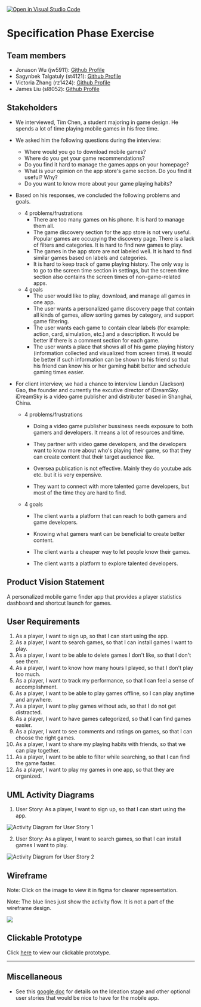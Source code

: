 [![Open in Visual Studio Code](https://classroom.github.com/assets/open-in-vscode-c66648af7eb3fe8bc4f294546bfd86ef473780cde1dea487d3c4ff354943c9ae.svg)](https://classroom.github.com/online_ide?assignment_repo_id=8553912&assignment_repo_type=AssignmentRepo)

# Specification Phase Exercise

## Team members

- Jonason Wu (jw5911): [Github Profile](https://github.com/JonasonWu)
- Sagynbek Talgatuly (st4121): [Github Profile](https://github.com/sagynbek001)
- Victoria Zhang (rz1424): [Github Profile](https://github.com/Ruixi-Zhang)
- James Liu (sl8052): [Github Profile](https://github.com/liushuchen2025)

## Stakeholders

- We interviewed, Tim Chen,  a student majoring in game design. He spends a lot of time playing mobile games in his free time. 
- We asked him the following questions during the interview:
  - Where would you go to download mobile games?
  - Where do you get your game recommendations?
  - Do you find it hard to manage the games apps on your homepage? 
  - What is your opinion on the app store's game section. Do you find it useful? Why?
  - Do you want to know more about your game playing habits? 
- Based on his responses, we concluded the following problems and goals. 
  - 4 problems/frustrations
    - There are too many games on his phone. It is hard to manage them all.
    - The game discovery section for the app store is not very useful. Popular games are occupying the discovery page. There is a lack of filters and categories. It is hard to find new games to play.
    - The games in the app store are not labeled well. It is hard to find similar games based on labels and categories.
    - It is hard to keep track of game playing history. The only way is to go to the screen time section in settings, but the screen time section also contains the screen times of non-game-related apps.
  - 4 goals
    - The user would like to play, download, and manage all games in one app.
    - The user wants a personalized game discovery page that contain all kinds of games, allow sorting games by category, and support game filtering.  
    - The user wants each game to contain clear labels (for example: action, card, simulation, etc.) and a description. It would be better if there is a comment section for each game.
    - The user wants a place that shows all of his game playing history (information collected and visualized from screen time). It would be better if such information can be shown to his friend so that his friend can know his or her gaming habit better and schedule gaming times easier.

- For client interview, we had a chance to interview Liandun (Jackson) Gao, the founder and currently the excutive director of iDreamSky. iDreamSky is a video game publisher and distributer based in Shanghai, China. 
  - 4 problems/frustrations

    - Doing a video game publisher bussiness needs exposure to both gamers and developers. It means a lot of resources and time.

    - They partner with video game developers, and the developers want to know more about who's playing their game, so that they can create content that their target audience like.

    - Oversea publication is not effective. Mainly they do youtube ads etc. but it is very expensive.

    - They want to connect with more talented game developers, but most of the time they are hard to find.

  - 4 goals

    - The client wants a platform that can reach to both gamers and game developers.

    - Knowing what gamers want can be beneficial to create better content.

    - The client wants a cheaper way to let people know their games.

    - The client wants a platform to explore talented developers.

## Product Vision Statement

A personalized mobile game finder app that provides a player statistics dashboard and shortcut launch for games.

## User Requirements

1.  As a player, I want to sign up, so that I can start using the app.
2.  As a player, I want to search games, so that I can install games I want to play.
3.  As a player, I want to be able to delete games I don't like, so that I don't see them.
4.  As a player, I want to know how many hours I played, so that I don't play too much.
5.  As a player, I want to track my performance, so that I can feel a sense of accomplishment.
6.  As a player, I want to be able to play games offline, so I can play anytime and anywhere.
7.  As a player, I want to play games without ads, so that I do not get distracted.
8.  As a player, I want to have games categorized, so that I can find games easier.
9.  As a player, I want to see comments and ratings on games, so that I can choose the right games.
10. As a player, I want to share my playing habits with friends, so that we can play together.
11. As a player, I want to be able to filter while searching, so that I can find the game faster.
12. As a player, I want to play my games in one app, so that they are organized.

## UML Activity Diagrams

1. User Story: As a player, I want to sign up, so that I can start using the app.

![Activity Diagram for User Story 1](ActivityDiagrams/UserStory1.png)

2. User Story: As a player, I want to search games, so that I can install games I want to play.

![Activity Diagram for User Story 2](ActivityDiagrams/UserStory2.png)

## Wireframe
Note: Click on the image to view it in figma for clearer representation.

Note: The blue lines just show the activity flow. It is not a part of the wireframe design.

<a href="https://www.figma.com/file/RVoAOHxtBruQtTpuhqTUZm/Wireframes?node-id=123%3A97"><img src="./WireFrame/WireframeGraph.png"/></a>

## Clickable Prototype

Click [here](https://www.figma.com/proto/RVoAOHxtBruQtTpuhqTUZm/Wireframes?node-id=55%3A86&scaling=scale-down&page-id=0%3A1&starting-point-node-id=55%3A86&show-proto-sidebar=1) to view our clickable prototype.

---

## Miscellaneous

* See this [google doc](https://docs.google.com/document/d/1uuLf8-Hde8k2mycQzfeQlwOh2JYok_Nh9vkbHjUwj-4/edit) for details on the Ideation stage and other optional user stories that would be nice to have for the mobile app.

